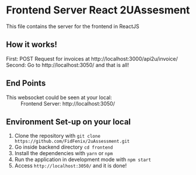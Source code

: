 # Frontend Server React 2UAssesment

This file contains the server for the frontend in ReactJS

## How it works!
First: POST Request for invoices at http://localhost:3000/api2u/invoice/
Second: Go to http://localhost:3050/ and that is all!
## End Points

<dl>
  <dt>This websocket could be seen at your local:</dt>
  <dd>
  Frontend Server: http://localhost:3050/
  </dd>
</dl>

## Environment Set-up on your local

1. Clone the repository with `git clone https://github.com/FidFenix/2uAssessment.git`
2. Go inside backend directory `cd frontend`
3. Install the dependencies with `yarn` or `npm`
4. Run the application in development mode with `npm start`
5. Access `http://localhost:3050/` and it is done!


